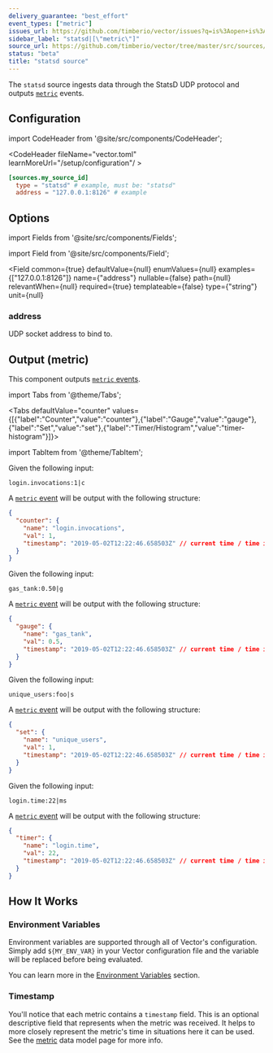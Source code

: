 ```yaml
---
delivery_guarantee: "best_effort"
event_types: ["metric"]
issues_url: https://github.com/timberio/vector/issues?q=is%3Aopen+is%3Aissue+label%3A%22source%3A+statsd%22
sidebar_label: "statsd|[\"metric\"]"
source_url: https://github.com/timberio/vector/tree/master/src/sources/statsd/mod.rs
status: "beta"
title: "statsd source" 
---
```


The `statsd` source ingests data through the StatsD UDP protocol and outputs [`metric`][docs.data-model#metric] events.

## Configuration

import CodeHeader from '@site/src/components/CodeHeader';

<CodeHeader fileName="vector.toml" learnMoreUrl="/setup/configuration"/ >

```toml
[sources.my_source_id]
  type = "statsd" # example, must be: "statsd"
  address = "127.0.0.1:8126" # example
```

## Options

import Fields from '@site/src/components/Fields';

import Field from '@site/src/components/Field';

<Fields filters={true}>


<Field
  common={true}
  defaultValue={null}
  enumValues={null}
  examples={["127.0.0.1:8126"]}
  name={"address"}
  nullable={false}
  path={null}
  relevantWhen={null}
  required={true}
  templateable={false}
  type={"string"}
  unit={null}
  >

### address

UDP socket address to bind to.


</Field>


</Fields>

## Output (metric)

This component outputs [`metric` events][docs.data-model.metric].

import Tabs from '@theme/Tabs';

<Tabs
  defaultValue="counter"
  values={[{"label":"Counter","value":"counter"},{"label":"Gauge","value":"gauge"},{"label":"Set","value":"set"},{"label":"Timer/Histogram","value":"timer-histogram"}]}>

import TabItem from '@theme/TabItem';

<TabItem value="counter">

Given the following input:

```
login.invocations:1|c
```

A [`metric` event][docs.data-model.metric] will be output with the
following structure:

```json
{
  "counter": {
    "name": "login.invocations",
    "val": 1,
    "timestamp": "2019-05-02T12:22:46.658503Z" // current time / time ingested
  }
}
```

</TabItem>

<TabItem value="gauge">

Given the following input:

```
gas_tank:0.50|g
```

A [`metric` event][docs.data-model.metric] will be output with the
following structure:

```json
{
  "gauge": {
    "name": "gas_tank",
    "val": 0.5,
    "timestamp": "2019-05-02T12:22:46.658503Z" // current time / time ingested
  }
}
```

</TabItem>

<TabItem value="set">

Given the following input:

```
unique_users:foo|s
```

A [`metric` event][docs.data-model.metric] will be output with the
following structure:

```json
{
  "set": {
    "name": "unique_users",
    "val": 1,
    "timestamp": "2019-05-02T12:22:46.658503Z" // current time / time ingested
  }
}
```

</TabItem>

<TabItem value="timer-histogram">

Given the following input:

```
login.time:22|ms
```

A [`metric` event][docs.data-model.metric] will be output with the
following structure:

```json
{
  "timer": {
    "name": "login.time",
    "val": 22,
    "timestamp": "2019-05-02T12:22:46.658503Z" // current time / time ingested
  }
}
```

</TabItem>
</Tabs>

## How It Works

### Environment Variables

Environment variables are supported through all of Vector's configuration.
Simply add `${MY_ENV_VAR}` in your Vector configuration file and the variable
will be replaced before being evaluated.

You can learn more in the [Environment Variables][docs.configuration#environment-variables]
section.

### Timestamp

You'll notice that each metric contains a `timestamp` field. This is an optional
descriptive field that represents when the metric was received. It helps to
more closely represent the metric's time in situations here it can be used. See
the [metric][docs.data-model#metric] data model page for more info.


[docs.configuration#environment-variables]: /docs/setup/configuration#environment-variables
[docs.data-model#metric]: /docs/about/data-model#metric
[docs.data-model.metric]: /docs/about/data-model/metric
